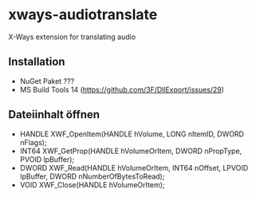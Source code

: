 # xways-audiotranslate
X-Ways extension for translating audio

## Installation

- NuGet Paket ???
- MS Build Tools 14 (https://github.com/3F/DllExport/issues/29) 

## Dateiinhalt öffnen

- HANDLE XWF_OpenItem(HANDLE hVolume, LONG nItemID, DWORD nFlags);
- INT64 XWF_GetProp(HANDLE hVolumeOrItem, DWORD nPropType, PVOID lpBuffer);
- DWORD XWF_Read(HANDLE hVolumeOrItem, INT64 nOffset, LPVOID lpBuffer, DWORD nNumberOfBytesToRead);
- VOID XWF_Close(HANDLE hVolumeOrItem);

